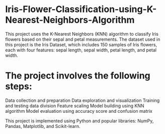 # Iris-Flower-Classification-using-K-Nearest-Neighbors-Algorithm
This project uses the K-Nearest Neighbors (KNN) algorithm to classify Iris flowers based on their sepal and petal measurements. The dataset used in this project is the Iris Dataset, which includes 150 samples of Iris flowers, each with four features: sepal length, sepal width, petal length, and petal width.


# The project involves the following steps:
Data collection and preparation
Data exploration and visualization
Training and testing data division
Feature scaling
Model building using KNN algorithm
Model evaluation using accuracy score and confusion matrix

This project is implemented using Python and popular libraries: NumPy, Pandas, Matplotlib, and Scikit-learn.
